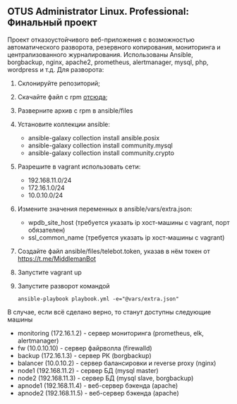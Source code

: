 ## OTUS Administrator Linux. Professional: Финальный проект

Проект отказоустойчивого веб-приложения с возможностью автоматического разворота, резервного копирования, мониторинга и централизованного журналирования.
Использованы Ansible, borgbackup, nginx, apache2, prometheus, alertmanager, mysql, php, wordpress и т.д.
Для разворота:

1. Склонируйте репозиторий;
2. Скачайте файл с rpm [отсюда](https://github.com/taihon/otus-linux-pro-final/releases/download/0.0.1-alpha/files.tar.gz);
3. Разверните архив с rpm в ansible/files
4. Установите коллекции ansible:

    - ansible-galaxy collection install ansible.posix
    - ansible-galaxy collection install community.mysql
    - ansible-galaxy collection install community.crypto
5. Разрешите в vagrant использовать сети:
    - 192.168.11.0/24
    - 172.16.1.0/24
    - 10.0.10.0/24
6. Измените значения переменных в ansible/vars/extra.json:
    - wpdb_site_host (требуется указать ip хост-машины с vagrant, порт обязателен)
    - ssl_common_name (требуется указать ip хост-машины с vagrant)
7. Создайте файл ansible/files/telebot.token, указав в нём токен от https://t.me/MiddlemanBot
8. Запустите vagrant up
9. Запустите разворот командой
    ```
    ansible-playbook playbook.yml -e="@vars/extra.json"
    ```
В случае, если всё сделано верно, то станут доступны следующие машины
- monitoring (172.16.1.2) - сервер мониторинга (prometheus, elk, alertmanager)
- fw (10.0.10.10) - сервер файрволла (firewalld)
- backup (172.16.1.3) - сервер РК (borgbackup)
- balancer (10.0.10.2) - сервер балансировки и reverse proxy (nginx)
- node1 (192.168.11.2) - сервер БД (mysql master)
- node2 (192.168.11.3) - сервер БД (mysql slave, borgbackup)
- apnode1 (192.168.11.4) - веб-сервер бэкенда (apache)
- apnode2 (192.168.11.5) - веб-сервер бэкенда (apache)
